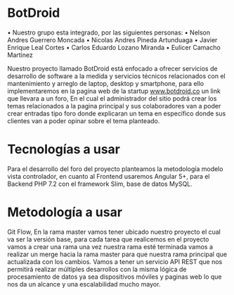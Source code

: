# BotDroid 


•	Nuestro grupo esta integrado, por las siguientes personas:
•	Nelson Andres Guerrero Moncada
•	Nicolas Andres Pineda Artunduaga
•	Javier Enrique Leal Cortes
•	Carlos Eduardo Lozano Miranda
•	Eulicer Camacho Martinez

Nuestro proyecto llamado BotDroid está enfocado a ofrecer servicios de desarrollo de software a la medida y servicios técnicos relacionados con el mantenimiento y arreglo de laptop, desktop y smartphone, para ello implementaremos en la pagina web de la startup www.botdroid.co un link que llevara a un foro, En el cual el administrador del sitio podrá crear los temas relacionados a la pagina principal y sus colaboradores van a poder crear entradas tipo foro donde explicaran un tema en específico donde sus clientes van a poder opinar sobre el tema planteado. 

# Tecnologías a usar
Para el desarrollo del foro del proyecto planteamos la metodología modelo vista controlador, en cuanto al Frontend usaremos Angular 5+, para el Backend PHP 7.2 con el framework Slim, base de datos MySQL. 


# Metodología a usar
Git Flow, En la rama master vamos tener ubicado nuestro proyecto el cual va ser la versión base, para cada tarea que realicemos en el proyecto vamos a crear una rama una vez nuestra rama esté terminada vamos a realizar un merge hacia la rama master para que nuestra rama principal que actualizada con los cambios. Vamos a tener un servicio API REST que nos permitirá realizar múltiples desarrollos con la misma lógica de procesamiento de datos ya sea dispositivos móviles y paginas web lo que nos da un alcance y una escalabilidad mucho mayor.
